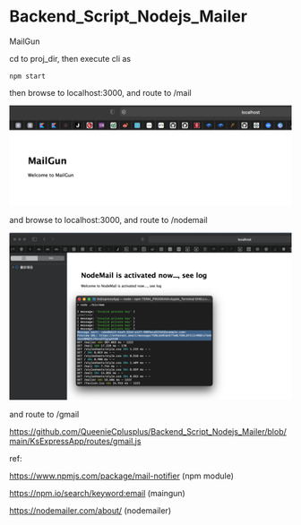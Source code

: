 # Backend_Script_Nodejs_Mailer
MailGun

cd to proj_dir, then execute cli as 

    npm start
    
then browse to localhost:3000, and route to /mail

![](https://raw.githubusercontent.com/QueenieCplusplus/Backend_Script_Nodejs_Mailer/main/output2.png)

and browse to localhost:3000, and route to /nodemail

![](https://raw.githubusercontent.com/QueenieCplusplus/Backend_Script_Nodejs_Mailer/main/output3.png)

and route to /gmail

https://github.com/QueenieCplusplus/Backend_Script_Nodejs_Mailer/blob/main/KsExpressApp/routes/gmail.js

ref:   

https://www.npmjs.com/package/mail-notifier (npm module)
  
https://npm.io/search/keyword:email (maingun)

https://nodemailer.com/about/ (nodemailer)
